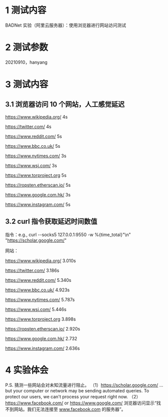 # 1 测试内容
BADNet 实验（阿里云服务器）：使用浏览器进行网站访问测试

# 2 测试参数
20210910，hanyang

# 3 测试内容

## 3.1 浏览器访问 10 个网站，人工感觉延迟
https://www.wikipedia.org/ 4s

https://twitter.com/ 4s

https://www.reddit.com/ 5s

https://www.bbc.co.uk/ 5s

https://www.nytimes.com/ 3s

https://www.wsj.com/ 3s

https://www.torproject.org 5s

https://ropsten.etherscan.io/ 5s

https://www.google.com.hk/ 3s

https://www.instagram.com/ 5s 

## 3.2 curl 指令获取延迟时间数值
指令：e.g., curl --socks5 127.0.0.1:9550 -w %{time_total}"\n" "https://scholar.google.com/"

网站：

https://www.wikipedia.org/ 3.010s

https://twitter.com/ 3.186s

https://www.reddit.com/ 5.340s

https://www.bbc.co.uk/ 4.923s

https://www.nytimes.com/ 5.787s

https://www.wsj.com/ 5.446s

https://www.torproject.org 3.898s

https://ropsten.etherscan.io/ 2.920s

https://www.google.com.hk/ 2.732

https://www.instagram.com/ 2.636s 

# 4 实验体会

P.S. 猜测一些网站会对未知流量进行阻止。
（1）https://scholar.google.com/
... but your computer or network may be sending automated queries. To protect our users, we 
can't process your request right now.
（2）https://www.facebook.com/ or https://www.google.com/
浏览器访问显示“找不到网站。我们无法连接至 www.facebook.com 的服务器”。